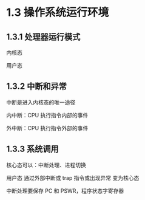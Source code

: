 # 1.3  操作系统运行环境

## 1.3.1 处理器运行模式

内核态

用户态

## 1.3.2 中断和异常

中断是进入内核态的唯一途径

内中断：CPU 执行指令内部的事件

外中断：CPU 执行指令外部的事件

## 1.3.3 系统调用

核心态可以：中断处理、进程切换

用户态 通过外部中断或 trap 指令或出现异常 变为核心态

中断处理要保存 PC 和 PSWR，程序状态字寄存器


